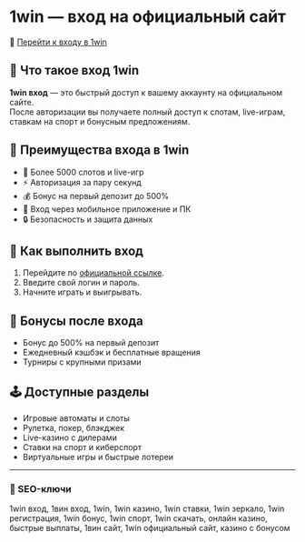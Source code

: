 # 1win — вход на официальный сайт

🔗 [Перейти к входу в 1win](https://trimurl.click/s/1win)

## 🌟 Что такое вход 1win
**1win вход** — это быстрый доступ к вашему аккаунту на официальном сайте.  
После авторизации вы получаете полный доступ к слотам, live-играм, ставкам на спорт и бонусным предложениям.

## 💎 Преимущества входа в 1win
- 🎰 Более 5000 слотов и live-игр  
- ⚡️ Авторизация за пару секунд  
- 💰 Бонус на первый депозит до 500%  
- 📱 Вход через мобильное приложение и ПК  
- 🔒 Безопасность и защита данных  

## 🚀 Как выполнить вход
1. Перейдите по [официальной ссылке](https://trimurl.click/s/1win).  
2. Введите свой логин и пароль.  
3. Начните играть и выигрывать.  

## 🎁 Бонусы после входа
- Бонус до 500% на первый депозит  
- Ежедневный кэшбэк и бесплатные вращения  
- Турниры с крупными призами  

## 🕹️ Доступные разделы
- Игровые автоматы и слоты  
- Рулетка, покер, блэкджек  
- Live-казино с дилерами  
- Ставки на спорт и киберспорт  
- Виртуальные игры и быстрые лотереи  

---

### 🔑 SEO-ключи
1win вход, 1вин вход, 1win, 1win казино, 1win ставки, 1win зеркало, 1win регистрация, 1win бонус, 1win спорт, 1win скачать, онлайн казино, быстрые выплаты, 1вин сайт, 1win официальный сайт, казино с бонусом
